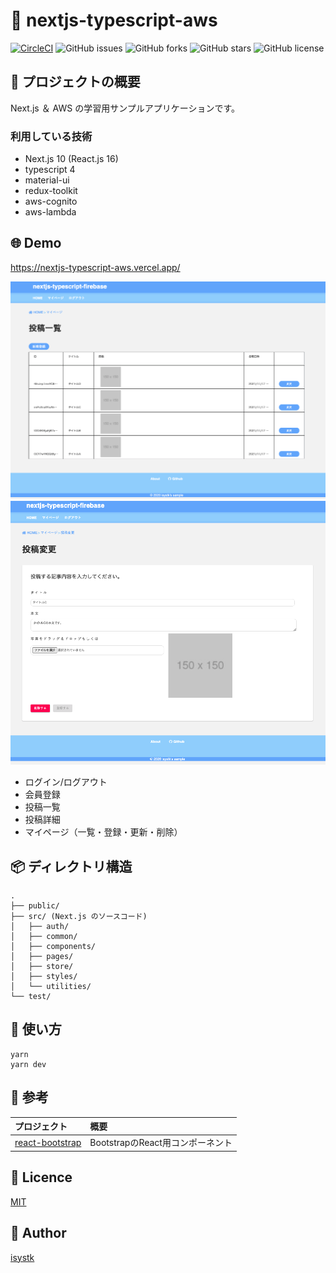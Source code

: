 🌙 nextjs-typescript-aws
====

[![CircleCI](https://circleci.com/gh/isystk/nextjs-typescript-aws/tree/master.svg?style=svg)](https://circleci.com/gh/isystk/nextjs-typescript-aws/tree/master)
![GitHub issues](https://img.shields.io/github/issues/isystk/nextjs-typescript-aws)
![GitHub forks](https://img.shields.io/github/forks/isystk/nextjs-typescript-aws)
![GitHub stars](https://img.shields.io/github/stars/isystk/nextjs-typescript-aws)
![GitHub license](https://img.shields.io/github/license/isystk/nextjs-typescript-aws)

## 📗 プロジェクトの概要

Next.js ＆ AWS の学習用サンプルアプリケーションです。


### 利用している技術

- Next.js 10 (React.js 16)
- typescript 4
- material-ui
- redux-toolkit
- aws-cognito
- aws-lambda


## 🌐 Demo

https://nextjs-typescript-aws.vercel.app/

![投稿一覧画面](./app1.png "投稿一覧画面")
![投稿画面](./app2.png "投稿画面")

- ログイン/ログアウト
- 会員登録
- 投稿一覧
- 投稿詳細
- マイページ（一覧・登録・更新・削除）


## 📦 ディレクトリ構造

```
.
├── public/
├── src/ (Next.js のソースコード)
│   ├── auth/
│   ├── common/
│   ├── components/
│   ├── pages/
│   ├── store/
│   ├── styles/
│   └── utilities/
└── test/
```

## 💬 使い方

```
yarn
yarn dev
```

## 🎨 参考

| プロジェクト| 概要|
| :---------------------------------------| :-------------------------------|
| [react-bootstrap](https://react-bootstrap.github.io/components/)| BootstrapのReact用コンポーネント |



## 🎫 Licence

[MIT](https://github.com/isystk/nextjs-typescript-aws/blob/master/LICENSE)

## 👀 Author

[isystk](https://github.com/isystk)

